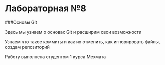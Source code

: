 # Лабораторная №8
###Основы Git</p>
<p>Здесь мы узнаем о основах Git и расширим свои возможности</p>
<p>Узнаем что такое коммиты и как их отменить, как игнорировать файлы, создам репозиторий</p>
<p>Работу выполнена студентом 1 курса Мехмата</p>

